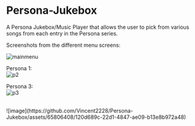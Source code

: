 # Persona-Jukebox
A Persona Jukebox/Music Player that allows the user to pick from various songs from each entry in the Persona series.

Screenshots from the different menu screens:

![mainmenu](https://github.com/Vincent2228/Persona-Jukebox/assets/65806408/ca6df5dd-1219-4120-85fe-49935a1d729e)

Persona 1:
<br/>
![p2](https://github.com/Vincent2228/Persona-Jukebox/assets/65806408/e7a94cba-f263-4a36-b50f-3bd8f23663d2)

Persona 3:
<br/>
![p3](https://github.com/Vincent2228/Persona-Jukebox/assets/65806408/ca2d9567-4b2d-48de-ab56-8456d73bf5bb)

<br/>
![image](https://github.com/Vincent2228/Persona-Jukebox/assets/65806408/120d689c-22d1-4847-ae09-b13e8b972a48)
